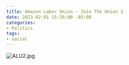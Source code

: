 ```yaml
---
title: Amazon Labor Union - Join The Union 2
date: 2023-02-01 15:26:00 -05:00
categories:
- Politics
tags:
- social
---
```


![ALU2.jpg](/uploads/ALU2.jpg)